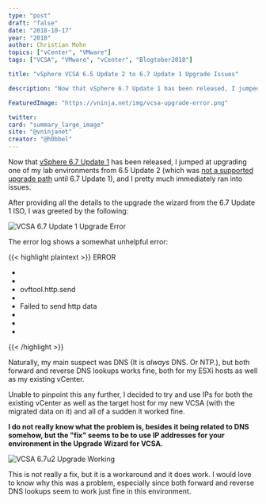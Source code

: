```yaml
---
type: "post"
draft: "false"
date: "2018-10-17"
year: "2018"
author: Christian Mohn
topics: ["vCenter", "VMware"]
tags: ["VCSA", "VMware", "vCenter", "Blogtober2018"]

title: "vSphere VCSA 6.5 Update 2 to 6.7 Update 1 Upgrade Issues"

description: "Now that vSphere 6.7 Update 1 has been released, I jumped at upgrading one of my lab environments from 6.5 Update 2 (which was not a supported upgrade path until 6.7 Update 1), and I pretty much immediately ran into issues. "

FeaturedImage: "https://vninja.net/img/vcsa-upgrade-error.png"

twitter:
card: "summary_large_image"
site: "@vninjanet"
creator: "@h0bbel" 
---
```


Now that [vSphere 6.7 Update 1](vmwa.re/vsphere67u1) has been released, I jumped at upgrading one of my lab environments from 6.5 Update 2 (which was [not a supported upgrade path](https://kb.vmware.com/s/article/53704) until 6.7 Update 1), and I pretty much immediately ran into issues. 

After providing all the details to the upgrade the wizard from the 6.7 Update 1 ISO, I was greeted by the following:

![VCSA 6.7 Update 1 Upgrade Error](/img/vcsa-upgrade-error.png#center)

The error log shows a somewhat unhelpful error:

{{< highlight plaintext >}}
ERROR
+ <Errors>
+ <Error>
+ <Type>ovftool.http.send</Type>
+ <LocalizedMsg>
+ Failed to send http data
+ </LocalizedMsg>
+ </Error>
+ </Errors>
{{< /highlight >}}

Naturally, my main suspect was DNS (It is *always* DNS. Or NTP.), but both forward and reverse DNS lookups works fine, both for my ESXi hosts as well as my existing vCenter. 

Unable to pinpoint this any further, I decided to try and use IPs for both the existing vCenter as well as the target host for my new VCSA (with the migrated data on it) and all of a sudden it worked fine.

**I do not really know what the problem is, besides it being related to DNS somehow, but the "fix" seems to be to use IP addresses for your environment in the Upgrade Wizard for VCSA.**

![VCSA 6.7u2 Upgrade Working](/img/vcsa-upgrade-working.png#center)

This is not really a fix, but it is a workaround and it does work. I would love to know why this was a problem, especially since both forward and reverse DNS lookups seem to work just fine in this environment.
